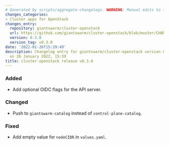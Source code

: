 ```yaml
---
# Generated by scripts/aggregate-changelogs. WARNING: Manual edits to this files will be overwritten.
changes_categories:
- Cluster apps for OpenStack
changes_entry:
  repository: giantswarm/cluster-openstack
  url: https://github.com/giantswarm/cluster-openstack/blob/master/CHANGELOG.md#030---2022-01-26
  version: 0.3.0
  version_tag: v0.3.0
date: '2022-01-26T15:39:49'
description: Changelog entry for giantswarm/cluster-openstack version 0.3.0, published
  on 26 January 2022, 15:39
title: cluster-openstack release v0.3.0
---
```


### Added
- Add optional OIDC flags for the API server.
### Changed
- Push to `giantswarm-catalog` instead of `control-plane-catalog`.
### Fixed
- Add empty value for `nodeCIDR` in `values.yaml`.
